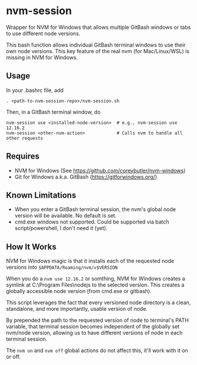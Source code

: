 # nvm-session
Wrapper for NVM for Windows that allows multiple GitBash windows or tabs to use different node versions.

This bash function allows individual GitBash terminal windows to use their own node versions. This key feature of the real nvm (for Mac/Linux/WSL) is missing in NVM for Windows.

## Usage
In your .bashrc file, add
```
. <path-to-nvm-session-repo>/nvm-session.sh
```
Then, in a GitBash terminal window, do
```
nvm-session use <installed-node-version>  # e.g., nvm-session use 12.16.2
nvm-session <other-nvm-action>            # Calls nvm to handle all other requests
```

## Requires
* NVM for Windows (See https://github.com/coreybutler/nvm-windows)
* Git for Windows a.k.a. GitBash (https://gitforwindows.org/)

## Known Limitations
* When you enter a GitBash terminal session, the nvm's global node version will be available. No default is set.
* cmd.exe windows not supported. Could be supported via batch script/powershell, I don't need it (yet).

## How It Works
NVM for Windows magic is that it installs each of the requested node versions into 
`$APPDATA/Roaming/nvm/v$VERSION`

When you do a `nvm use 12.16.2` or somthing, NVM for Windows creates a symlink at C:\Program Files\nodejs to the selected version. This creates a globally accessible node version (from cmd.exe or gitbash).

This script leverages the fact that every versioned node directory is a clean, standalone, and more importantly, usable version of node.

By prepended the path to the requested version of node to terminal's PATH variable, that terminal session becomes independent of the globally set nvm/node version, allowing us to have different versions of node in each terminal session.

The `nvm on` and `nvm off` global actions do not affect this, it'll work with it on or off.
